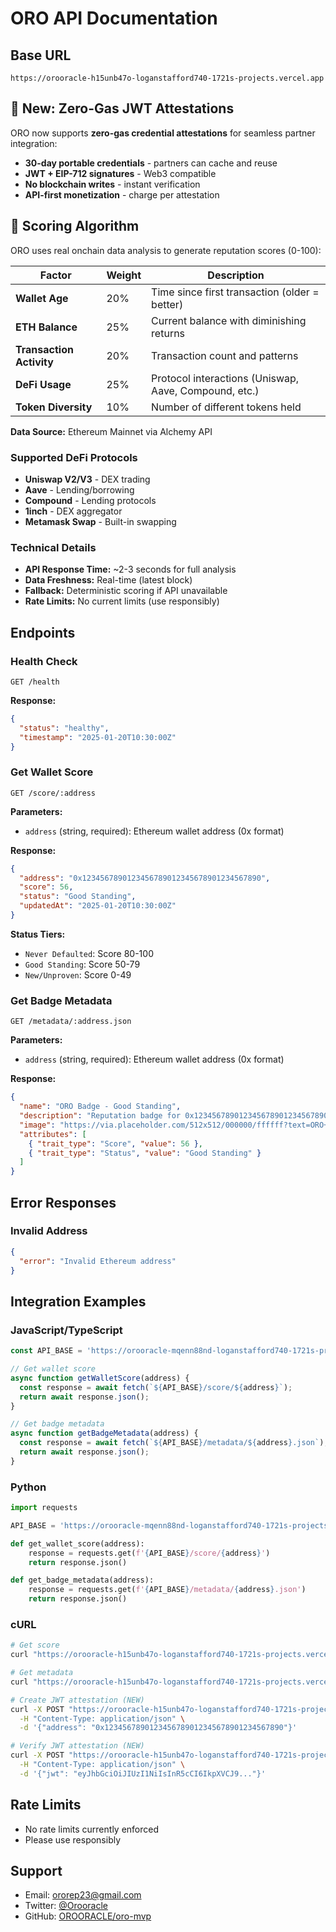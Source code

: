 # ORO API Documentation

## Base URL
```
https://orooracle-h15unb47o-loganstafford740-1721s-projects.vercel.app
```

## 🚀 New: Zero-Gas JWT Attestations

ORO now supports **zero-gas credential attestations** for seamless partner integration:

- **30-day portable credentials** - partners can cache and reuse
- **JWT + EIP-712 signatures** - Web3 compatible
- **No blockchain writes** - instant verification
- **API-first monetization** - charge per attestation

## 🧠 Scoring Algorithm

ORO uses real onchain data analysis to generate reputation scores (0-100):

| Factor | Weight | Description |
|--------|--------|-------------|
| **Wallet Age** | 20% | Time since first transaction (older = better) |
| **ETH Balance** | 25% | Current balance with diminishing returns |
| **Transaction Activity** | 20% | Transaction count and patterns |
| **DeFi Usage** | 25% | Protocol interactions (Uniswap, Aave, Compound, etc.) |
| **Token Diversity** | 10% | Number of different tokens held |

**Data Source:** Ethereum Mainnet via Alchemy API

### Supported DeFi Protocols
- **Uniswap V2/V3** - DEX trading
- **Aave** - Lending/borrowing
- **Compound** - Lending protocols
- **1inch** - DEX aggregator
- **Metamask Swap** - Built-in swapping

### Technical Details
- **API Response Time:** ~2-3 seconds for full analysis
- **Data Freshness:** Real-time (latest block)
- **Fallback:** Deterministic scoring if API unavailable
- **Rate Limits:** No current limits (use responsibly)

## Endpoints

### Health Check
```http
GET /health
```

**Response:**
```json
{
  "status": "healthy",
  "timestamp": "2025-01-20T10:30:00Z"
}
```

### Get Wallet Score
```http
GET /score/:address
```

**Parameters:**
- `address` (string, required): Ethereum wallet address (0x format)

**Response:**
```json
{
  "address": "0x1234567890123456789012345678901234567890",
  "score": 56,
  "status": "Good Standing",
  "updatedAt": "2025-01-20T10:30:00Z"
}
```

**Status Tiers:**
- `Never Defaulted`: Score 80-100
- `Good Standing`: Score 50-79  
- `New/Unproven`: Score 0-49

### Get Badge Metadata
```http
GET /metadata/:address.json
```

**Parameters:**
- `address` (string, required): Ethereum wallet address (0x format)

**Response:**
```json
{
  "name": "ORO Badge - Good Standing",
  "description": "Reputation badge for 0x1234567890123456789012345678901234567890. Score: 56/100",
  "image": "https://via.placeholder.com/512x512/000000/ffffff?text=ORO+56",
  "attributes": [
    { "trait_type": "Score", "value": 56 },
    { "trait_type": "Status", "value": "Good Standing" }
  ]
}
```

## Error Responses

### Invalid Address
```json
{
  "error": "Invalid Ethereum address"
}
```

## Integration Examples

### JavaScript/TypeScript
```javascript
const API_BASE = 'https://orooracle-mqenn88nd-loganstafford740-1721s-projects.vercel.app';

// Get wallet score
async function getWalletScore(address) {
  const response = await fetch(`${API_BASE}/score/${address}`);
  return await response.json();
}

// Get badge metadata
async function getBadgeMetadata(address) {
  const response = await fetch(`${API_BASE}/metadata/${address}.json`);
  return await response.json();
}
```

### Python
```python
import requests

API_BASE = 'https://orooracle-mqenn88nd-loganstafford740-1721s-projects.vercel.app'

def get_wallet_score(address):
    response = requests.get(f'{API_BASE}/score/{address}')
    return response.json()

def get_badge_metadata(address):
    response = requests.get(f'{API_BASE}/metadata/{address}.json')
    return response.json()
```

### cURL
```bash
# Get score
curl "https://orooracle-h15unb47o-loganstafford740-1721s-projects.vercel.app/score/0x1234567890123456789012345678901234567890"

# Get metadata
curl "https://orooracle-h15unb47o-loganstafford740-1721s-projects.vercel.app/metadata/0x1234567890123456789012345678901234567890.json"

# Create JWT attestation (NEW)
curl -X POST "https://orooracle-h15unb47o-loganstafford740-1721s-projects.vercel.app/v0/attest" \
  -H "Content-Type: application/json" \
  -d '{"address": "0x1234567890123456789012345678901234567890"}'

# Verify JWT attestation (NEW)
curl -X POST "https://orooracle-h15unb47o-loganstafford740-1721s-projects.vercel.app/v0/verify" \
  -H "Content-Type: application/json" \
  -d '{"jwt": "eyJhbGciOiJIUzI1NiIsInR5cCI6IkpXVCJ9..."}'
```

## Rate Limits
- No rate limits currently enforced
- Please use responsibly

## Support
- Email: ororep23@gmail.com
- Twitter: [@Orooracle](https://x.com/Orooracle)
- GitHub: [OROORACLE/oro-mvp](https://github.com/OROORACLE/oro-mvp)
